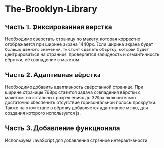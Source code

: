 # The-Brooklyn-Library

## Часть 1. Фиксированная вёрстка
Необходимо сверстать страницу по макету, которая корректно отображается при ширине экрана 1440рх. Если ширина экрана будет больше данного значения, то стоит сделать обертку, которая будет центрироваться на странице.
проверяется валидность и семантичность вёрстки, её совпадение с макетом.

## Часть 2. Адаптивная вёрстка
Необходимо добавить адаптивность свёрстанной странице. При ширине страницы 768px ставится задача совпадения вёрстки с макетом, на остальных разрешениях до 320рх включительно достаточно обеспечить отсутствие горизонтальной полосы прокрутки.
Также на этом этапе в вёрстку добавляется адаптивное меню, для создания которого используется js.

## Часть 3. Добавление функционала
Используем JavaScript для добавления странице интерактивности
